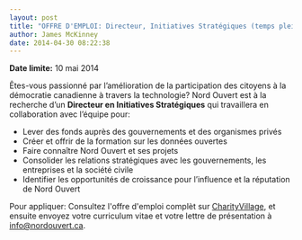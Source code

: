 ```yaml
---
layout: post
title: "OFFRE D'EMPLOI: Directeur, Initiatives Stratégiques (temps plein, télétravail)"
author: James McKinney
date: 2014-04-30 08:22:38
---
```

**Date limite:** 10 mai 2014 

Êtes-vous passionné par l’amélioration de la participation des citoyens à la démocratie canadienne à travers la technologie? Nord Ouvert est à la recherche d’un **Directeur en Initiatives Stratégiques** qui travaillera en collaboration avec l’équipe pour:

* Lever des fonds auprès des gouvernements et des organismes privés
* Créer et offrir de la formation sur les données ouvertes
* Faire connaître Nord Ouvert et ses projets
* Consolider les relations stratégiques avec les gouvernements, les entreprises et la société civile
* Identifier les opportunités de croissance pour l’influence et la réputation de Nord Ouvert

Pour appliquer: Consultez l'offre d'emploi complèt sur [CharityVillage](http://charityvillage.com/jobs/search-results/job-detail.aspx?id=292483), et ensuite envoyez votre curriculum vitae et votre lettre de présentation à [info@nordouvert.ca](mailto:info@nordouvert.ca).
